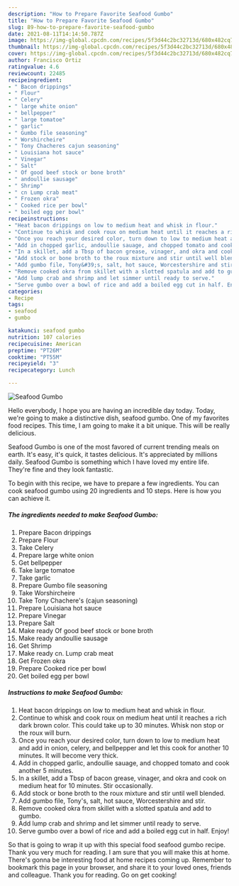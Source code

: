 ```yaml
---
description: "How to Prepare Favorite Seafood Gumbo"
title: "How to Prepare Favorite Seafood Gumbo"
slug: 89-how-to-prepare-favorite-seafood-gumbo
date: 2021-08-11T14:14:50.787Z
image: https://img-global.cpcdn.com/recipes/5f3d44c2bc32713d/680x482cq70/seafood-gumbo-recipe-main-photo.jpg
thumbnail: https://img-global.cpcdn.com/recipes/5f3d44c2bc32713d/680x482cq70/seafood-gumbo-recipe-main-photo.jpg
cover: https://img-global.cpcdn.com/recipes/5f3d44c2bc32713d/680x482cq70/seafood-gumbo-recipe-main-photo.jpg
author: Francisco Ortiz
ratingvalue: 4.6
reviewcount: 22485
recipeingredient:
- " Bacon drippings"
- " Flour"
- " Celery"
- " large white onion"
- " bellpepper"
- " large tomatoe"
- " garlic"
- " Gumbo file seasoning"
- " Worshircheire"
- " Tony Chacheres cajun seasoning"
- " Louisiana hot sauce"
- " Vinegar"
- " Salt"
- " Of good beef stock or bone broth"
- " andoullie sausage"
- " Shrimp"
- " cn Lump crab meat"
- " Frozen okra"
- " Cooked rice per bowl"
- " boiled egg per bowl"
recipeinstructions:
- "Heat bacon drippings on low to medium heat and whisk in flour."
- "Continue to whisk and cook roux on medium heat until it reaches a rich dark brown color. This could take up to 30 minutes. Whisk non stop or the roux will burn."
- "Once you reach your desired color, turn down to low to medium heat and add in onion, celery, and bellpepper and let this cook for another 10 minutes. It will become very thick."
- "Add in chopped garlic, andoullie sauage, and chopped tomato and cook another 5 minutes."
- "In a skillet, add a Tbsp of bacon grease, vinager, and okra and cook on medium heat for 10 minutes. Stir occasionally."
- "Add stock or bone broth to the roux mixture and stir until well blended."
- "Add gumbo file, Tony&#39;s, salt, hot sauce, Worcestershire and stir."
- "Remove cooked okra from skillet with a slotted spatula and add to gumbo."
- "Add lump crab and shrimp and let simmer until ready to serve."
- "Serve gumbo over a bowl of rice and add a boiled egg cut in half. Enjoy!"
categories:
- Recipe
tags:
- seafood
- gumbo

katakunci: seafood gumbo 
nutrition: 107 calories
recipecuisine: American
preptime: "PT26M"
cooktime: "PT55M"
recipeyield: "3"
recipecategory: Lunch

---
```



![Seafood Gumbo](https://img-global.cpcdn.com/recipes/5f3d44c2bc32713d/680x482cq70/seafood-gumbo-recipe-main-photo.jpg)

Hello everybody, I hope you are having an incredible day today. Today, we're going to make a distinctive dish, seafood gumbo. One of my favorites food recipes. This time, I am going to make it a bit unique. This will be really delicious.

Seafood Gumbo is one of the most favored of current trending meals on earth. It's easy, it's quick, it tastes delicious. It's appreciated by millions daily. Seafood Gumbo is something which I have loved my entire life. They're fine and they look fantastic.




To begin with this recipe, we have to prepare a few ingredients. You can cook seafood gumbo using 20 ingredients and 10 steps. Here is how you can achieve it.

<!--inarticleads1-->

##### The ingredients needed to make Seafood Gumbo:

1. Prepare  Bacon drippings
1. Prepare  Flour
1. Take  Celery
1. Prepare  large white onion
1. Get  bellpepper
1. Take  large tomatoe
1. Take  garlic
1. Prepare  Gumbo file seasoning
1. Take  Worshircheire
1. Take  Tony Chachere&#39;s (cajun seasoning)
1. Prepare  Louisiana hot sauce
1. Prepare  Vinegar
1. Prepare  Salt
1. Make ready  Of good beef stock or bone broth
1. Make ready  andoullie sausage
1. Get  Shrimp
1. Make ready  cn. Lump crab meat
1. Get  Frozen okra
1. Prepare  Cooked rice per bowl
1. Get  boiled egg per bowl




<!--inarticleads2-->

##### Instructions to make Seafood Gumbo:

1. Heat bacon drippings on low to medium heat and whisk in flour.
1. Continue to whisk and cook roux on medium heat until it reaches a rich dark brown color. This could take up to 30 minutes. Whisk non stop or the roux will burn.
1. Once you reach your desired color, turn down to low to medium heat and add in onion, celery, and bellpepper and let this cook for another 10 minutes. It will become very thick.
1. Add in chopped garlic, andoullie sauage, and chopped tomato and cook another 5 minutes.
1. In a skillet, add a Tbsp of bacon grease, vinager, and okra and cook on medium heat for 10 minutes. Stir occasionally.
1. Add stock or bone broth to the roux mixture and stir until well blended.
1. Add gumbo file, Tony&#39;s, salt, hot sauce, Worcestershire and stir.
1. Remove cooked okra from skillet with a slotted spatula and add to gumbo.
1. Add lump crab and shrimp and let simmer until ready to serve.
1. Serve gumbo over a bowl of rice and add a boiled egg cut in half. Enjoy!




So that is going to wrap it up with this special food seafood gumbo recipe. Thank you very much for reading. I am sure that you will make this at home. There's gonna be interesting food at home recipes coming up. Remember to bookmark this page in your browser, and share it to your loved ones, friends and colleague. Thank you for reading. Go on get cooking!
